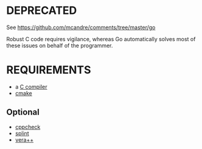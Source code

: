 # DEPRECATED

See https://github.com/mcandre/comments/tree/master/go

Robust C code requires vigilance, whereas Go automatically solves most of these issues on behalf of the programmer.

# REQUIREMENTS

* a [C compiler](https://en.wikipedia.org/wiki/List_of_compilers#C_compilers)
* [cmake](https://cmake.org)

## Optional

* [cppcheck](http://cppcheck.sourceforge.net)
* [splint](http://www.splint.org)
* [vera++](https://bitbucket.org/verateam/vera/wiki/Home)
